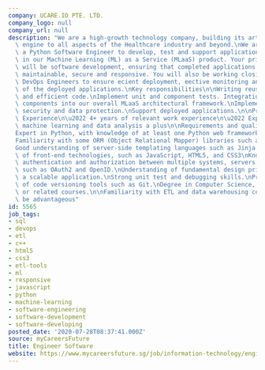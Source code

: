 ```yaml
---
company: UCARE.IO PTE. LTD.
company_logo: null
company_url: null
description: "We are a high-growth technology company, building its articial intelligence\
  \ engine to all aspects of the Healthcare industry and beyond.\nWe are looking for\
  \ a Python Software Engineer to develop, test and support application components\
  \ in our Machine Learning (ML) as a Service (MLaaS) product. Your primary focus\
  \ will be software development, ensuring that completed applications are modular,\
  \ maintainable, secure and responsive. You will also be working closing with our\
  \ DevOps Engineers to ensure ecient deployment, eective monitoring and metering\
  \ of the deployed applications.\nKey responsibilities\n\nWriting reusable, testable,\
  \ and efficient code.\nImplement unit and component tests. Integration of application\
  \ components into our overall MLaaS architectural framework.\nImplementation of\
  \ security and data protection.\nSupport deployed applications.\n\nProfessional\
  \ Experience\n\u2022 4+ years of relevant work experience\n\u2022 Experience in\
  \ machine learning and data analysis a plus\n\nRequirements and qualications\n\n\
  Expert in Python, with knowledge of at least one Python web framework such as Flask.\n\
  Familiarity with some ORM (Object Relational Mapper) libraries such as SQLAlchemy.\n\
  Good understanding of server-side templating languages such as Jinja 2.\nBasic understanding\
  \ of front-end technologies, such as JavaScript, HTML5, and CSS3\nKnowledge of user\
  \ authentication and authorization between multiple systems, servers, and environments\
  \ such as OAuth2 and OpenID.\nUnderstanding of fundamental design principles behind\
  \ a scalable application.\nStrong unit test and debugging skills.\nProficient understanding\
  \ of code versioning tools such as Git.\nDegree in Computer Science, Computer Engineering\
  \ or related courses.\n\nFamiliarity with ETL and data warehousing concepts will\
  \ be advantageous"
id: 5565
job_tags:
- sql
- devops
- etl
- c++
- html5
- css3
- etl-tools
- ml
- responsive
- javascript
- python
- machine-learning
- software-engineering
- software-development
- software-developing
posted_date: '2020-07-28T08:37:41.000Z'
source: myCareersFuture
title: Engineer Software
website: https://www.mycareersfuture.sg/job/information-technology/engineer-software-9d46621ff7163eb7551344e3539826a1
---
```

